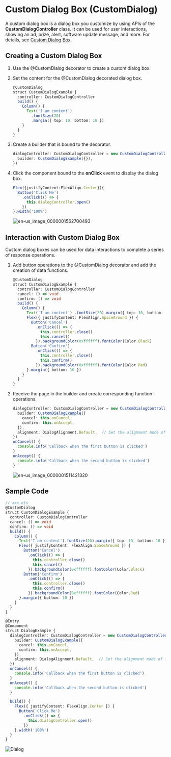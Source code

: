 # Custom Dialog Box (CustomDialog)


A custom dialog box is a dialog box you customize by using APIs of the **CustomDialogController** class. It can be used for user interactions, showing an ad, prize, alert, software update message, and more. For details, see [Custom Dialog Box](../reference/arkui-ts/ts-methods-custom-dialog-box.md).


## Creating a Custom Dialog Box

1. Use the \@CustomDialog decorator to create a custom dialog box.

2. Set the content for the \@CustomDialog decorated dialog box.
  
   ```ts
   @CustomDialog
   struct CustomDialogExample {
     controller: CustomDialogController
     build() {
       Column() {
         Text('I am content')
           .fontSize(20)
           .margin({ top: 10, bottom: 10 })
       }
     }
   }
   ```

3. Create a builder that is bound to the decorator.
  
   ```ts
   dialogController: CustomDialogController = new CustomDialogController({
     builder: CustomDialogExample({}),
   })
   ```

4. Click the component bound to the **onClick** event to display the dialog box.
  
   ```ts
   Flex({justifyContent:FlexAlign.Center}){
     Button('Click Me')
       .onClick(() => {
         this.dialogController.open()
       })
   }.width('100%')
   ```

   ![en-us_image_0000001562700493](figures/en-us_image_0000001562700493.png)


## Interaction with Custom Dialog Box

Custom dialog boxes can be used for data interactions to complete a series of response operations.


1. Add button operations to the \@CustomDialog decorator and add the creation of data functions.
  
   ```ts
   @CustomDialog
   struct CustomDialogExample {
     controller: CustomDialogController
     cancel: () => void
     confirm: () => void
     build() {
       Column() {
         Text('I am content') .fontSize(20).margin({ top: 10, bottom: 10 })
         Flex({ justifyContent: FlexAlign.SpaceAround }) {
           Button('Cancel')
             .onClick(() => {
               this.controller.close()
               this.cancel()
             }).backgroundColor(0xffffff).fontColor(Color.Black)
           Button('Confirm')
             .onClick(() => {
               this.controller.close()
               this.confirm()
             }).backgroundColor(0xffffff).fontColor(Color.Red)
         }.margin({ bottom: 10 })
       }
     }
   }
   ```

2. Receive the page in the builder and create corresponding function operations.
  
   ```ts
   dialogController: CustomDialogController = new CustomDialogController({
     builder: CustomDialogExample({
       cancel: this.onCancel,
       confirm: this.onAccept,
     }),
     alignment: DialogAlignment.Default,  // Set the alignment mode of the dialog box. By default, the dialog box is displayed at the bottom.
   })
   onCancel() {
     console.info('Callback when the first button is clicked')
   }
   onAccept() {
     console.info('Callback when the second button is clicked')
   }
   ```

   ![en-us_image_0000001511421320](figures/en-us_image_0000001511421320.png)

## Sample Code

```ts
// xxx.ets
@CustomDialog
struct CustomDialogExample {
  controller: CustomDialogController
  cancel: () => void
  confirm: () => void
  build() {
    Column() {
      Text('I am content').fontSize(20).margin({ top: 10, bottom: 10 })
      Flex({ justifyContent: FlexAlign.SpaceAround }) {
        Button('Cancel')
          .onClick(() => {
            this.controller.close()
            this.cancel()
          }).backgroundColor(0xffffff).fontColor(Color.Black)
        Button('Confirm')
          .onClick(() => {
            this.controller.close()
            this.confirm()
          }).backgroundColor(0xffffff).fontColor(Color.Red)
      }.margin({ bottom: 10 })
    }
  }
}

@Entry
@Component
struct DialogExample {
  dialogController: CustomDialogController = new CustomDialogController({
    builder: CustomDialogExample({
      cancel: this.onCancel,
      confirm: this.onAccept,
    }),
    alignment: DialogAlignment.Default,  // Set the alignment mode of the dialog box. By default, the dialog box is displayed at the bottom.
  })
  onCancel() {
    console.info('Callback when the first button is clicked')
  }
  onAccept() {
    console.info('Callback when the second button is clicked')
  }

  build() {
    Flex({ justifyContent: FlexAlign.Center }) {
      Button('Click Me')
        .onClick(() => {
          this.dialogController.open()
        })
    }.width('100%')
  }
}
```

![Dialog](figures/Dialog.gif)
